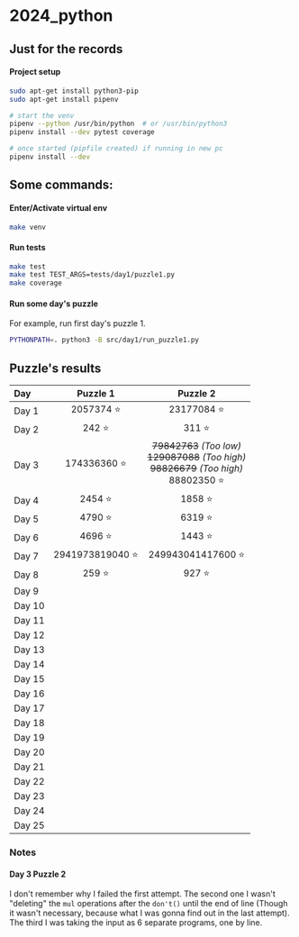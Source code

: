 # 2024_python

## Just for the records

#### Project setup

```bash
sudo apt-get install python3-pip
sudo apt-get install pipenv

# start the venv
pipenv --python /usr/bin/python  # or /usr/bin/python3
pipenv install --dev pytest coverage

# once started (pipfile created) if running in new pc
pipenv install --dev
```

## Some commands:

#### Enter/Activate virtual env

```bash
make venv
```

#### Run tests

```bash
make test
make test TEST_ARGS=tests/day1/puzzle1.py
make coverage
```
#### Run some day's puzzle

For example, run first day's puzzle 1.

```bash
PYTHONPATH=. python3 -B src/day1/run_puzzle1.py
```

## Puzzle's results

| Day   | Puzzle 1 | Puzzle 2 |
| :---  | :---:    | :---:    |
| Day 1 | 2057374 ⭐ | 23177084 ⭐ |
| Day 2 | 242 ⭐ | 311 ⭐ |
| Day 3 | 174336360 ⭐ | ~~79842763~~ *(Too low)*<br />~~129087088~~ *(Too high)*<br />~~98826679~~ *(Too high)*<br />88802350 ⭐ |
| Day 4 | 2454 ⭐ | 1858 ⭐ |
| Day 5 | 4790 ⭐ | 6319 ⭐ |
| Day 6 | 4696 ⭐ | 1443 ⭐ |
| Day 7 | 2941973819040 ⭐ | 249943041417600 ⭐ |
| Day 8 | 259 ⭐ | 927 ⭐ |
| Day 9 | | |
| Day 10 | | |
| Day 11 | | |
| Day 12 | | |
| Day 13 | | |
| Day 14 | | |
| Day 15 | | |
| Day 16 | | |
| Day 17 | | |
| Day 18 | | |
| Day 19 | | |
| Day 20 | | |
| Day 21 | | |
| Day 22 | | |
| Day 23 | | |
| Day 24 | | |
| Day 25 | | |

### Notes

#### Day 3 Puzzle 2
I don't remember why I failed the first attempt. The second one I wasn't "deleting" the `mul` operations after the `don't()` until the end of line (Though it wasn't necessary, because what I was gonna find out in the last attempt). The third I was taking the input as 6 separate programs, one by line.
